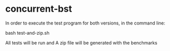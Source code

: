 # concurrent-bst
 
In order to execute the test program for both versions, in the command line:

bash test-and-zip.sh


All tests will be run and A zip file will be generated with the benchmarks
